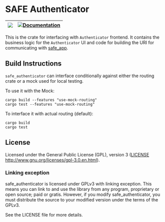 # SAFE Authenticator

| [![](http://meritbadge.herokuapp.com/safe_authenticator)](https://crates.io/crates/safe_authenticator) | [![Documentation](https://docs.rs/safe_authenticator/badge.svg)](https://docs.rs/safe_authenticator) |
|:----------:|:----------:|


This is the crate for interfacing with `Authenticator` frontend. It contains the business logic for the `Authenticator` UI and code for building the URI for communicating with [safe_app](../safe_app).

## Build Instructions

`safe_authenticator` can interface conditionally against either the routing crate or a mock used for local testing.

To use it with the Mock:
```
cargo build --features "use-mock-routing"
cargo test --features "use-mock-routing"
```

To interface it with actual routing (default):
```
cargo build
cargo test
```

## License

Licensed under the General Public License (GPL), version 3 ([LICENSE](LICENSE) http://www.gnu.org/licenses/gpl-3.0.en.html).

### Linking exception

safe_authenticator is licensed under GPLv3 with linking exception. This means you can link to and use the library from any program, proprietary or open source; paid or gratis. However, if you modify safe_authenticator, you must distribute the source to your modified version under the terms of the GPLv3.

See the LICENSE file for more details.
